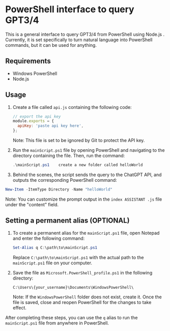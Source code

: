 # PowerShell interface to query GPT3/4
This is a general interface to query GPT3/4 from PowerShell using Node.js . Currently, it is set specifically to turn natural language into PowerShell commands, but it can be used for anything.

## Requirements
- Windows PowerShell
- Node.js

## Usage
1. Create a file called `api.js` containing the following code:
   ```javascript
   // export the api key
   module.exports = {
     apiKey: 'paste api key here',
   };
   ```
   Note: This file is set to be ignored by Git to protect the API key.

2. Run the `mainScript.ps1` file by opening PowerShell and navigating to the directory containing the file. Then, run the command:
   ```powershell
   .\mainScript.ps1    create a new folder called helloWorld

   ```
3.  Behind the scenes, the script sends the query to the ChatGPT API, and outputs the corresponding PowerShell command:
   ```powershell
   New-Item -ItemType Directory -Name "helloWorld"
   ```
   Note: You can customize the prompt output in the `index
ASSISTANT
.js` file under the "content" field.

## Setting a permanent alias (OPTIONAL)
1. To create a permanent alias for the `mainScript.ps1` file, open Notepad and enter the following command:

   ```powershell
   Set-Alias q C:\path\to\mainScript.ps1
   ```
   Replace `C:\path\to\mainScript.ps1` with the actual path to the `mainScript.ps1` file on your computer.

2. Save the file as `Microsoft.PowerShell_profile.ps1` in the following directory:

   ```plaintext
   C:\Users\{your_username}\Documents\WindowsPowerShell\
   ```
   Note: If the `WindowsPowerShell` folder does not exist, create it. Once the file is saved, close and reopen PowerShell for the changes to take effect.

After completing these steps, you can use the `q` alias to run the `mainScript.ps1` file from anywhere in PowerShell.

